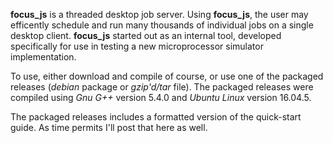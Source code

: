 **focus_js** is a threaded desktop job server. Using **focus_js**, the user may
efficently schedule and run many thousands of individual jobs on a single
desktop client. **focus_js** started out as an internal tool, developed specifically
for use in testing a new microprocessor simulator implementation.

To use, either download and compile of course, or use one of the packaged releases (*debian* package or *gzip'd/tar* file). The packaged releases were compiled using *Gnu G++* version 5.4.0 and *Ubuntu Linux* version 16.04.5.

The packaged releases includes a formatted version of the quick-start guide. As time permits I'll post that here as well.

